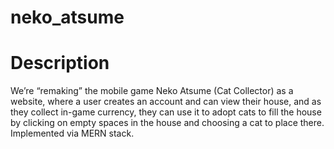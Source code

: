 # neko_atsume

# Description
We’re “remaking” the mobile game Neko Atsume (Cat Collector) as a website, where a user creates an account and can view their house, and as they collect in-game currency,  they can use it to adopt cats to fill the house by clicking on empty spaces in the house and choosing a cat to place there. Implemented via MERN stack.


